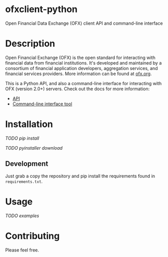 # ofxclient-python
Open Financial Data Exchange (OFX) client API and command-line interface

# Description
Open Financial Exchange (OFX) is the open standard for interacting with financial data from financial institutions. It's developed and maintained by a consortium of financial application developers, aggregation services, and financial services providers. More information can be found at [ofx.org](http://www.ofx.org/index.html).

This is a Python API, and also a command-line interface for interacting with OFX (version 2.0+) servers. Check out the docs for more information:
- [API](docs/api.md)
- [Command-line interface tool](docs/ofxclient-cli.md)

# Installation

*TODO pip install*

*TODO pyinstaller download*

## Development
Just grab a copy the repository and pip install the requirements found in `requirements.txt`.

# Usage

*TODO examples*

# Contributing

Please feel free.
